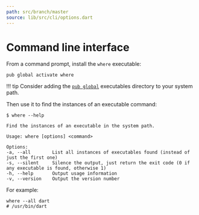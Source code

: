 ```yaml
---
path: src/branch/master
source: lib/src/cli/options.dart
---
```


# Command line interface
From a command prompt, install the `where` executable:

``` shell
pub global activate where
```

!!! tip
	Consider adding the [`pub global`](https://dart.dev/tools/pub/cmd/pub-global) executables directory to your system path.

Then use it to find the instances of an executable command:

``` shell
$ where --help

Find the instances of an executable in the system path.

Usage: where [options] <command>

Options:
-a, --all        List all instances of executables found (instead of just the first one)
-s, --silent     Silence the output, just return the exit code (0 if any executable is found, otherwise 1)
-h, --help       Output usage information
-v, --version    Output the version number
```

For example:

``` shell
where --all dart
# /usr/bin/dart
```
